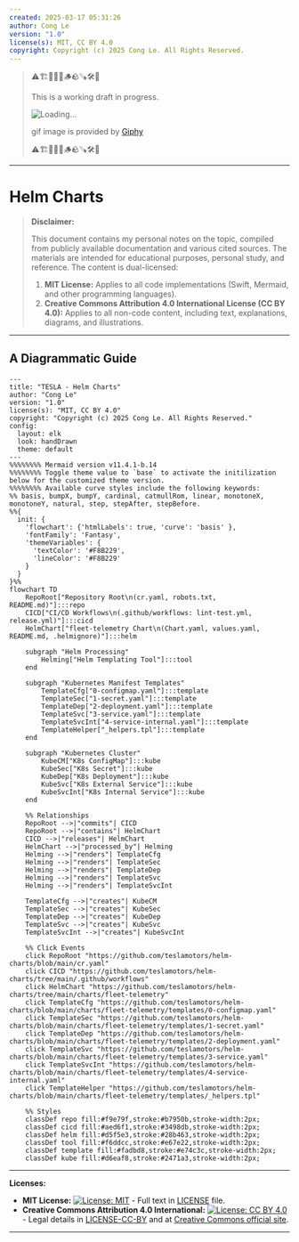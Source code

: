 ```yaml
---
created: 2025-03-17 05:31:26
author: Cong Le
version: "1.0"
license(s): MIT, CC BY 4.0
copyright: Copyright (c) 2025 Cong Le. All Rights Reserved.
---
```





> ⚠️🏗️🚧🦺🧱🪵🪨🪚🛠️👷
> 
> This is a working draft in progress.
> 
> ![Loading...](https://media2.giphy.com/media/v1.Y2lkPTc5MGI3NjExc3dqdTlrbGk1bGp5eHE2aTRybnc3cnZibHBxcTRvZHA2ZTZwM2NneiZlcD12MV9pbnRlcm5hbF9naWZfYnlfaWQmY3Q9Zw/ddK9ZkdWCtfDJcqsYx/giphy.gif)
> 
> gif image is provided by [Giphy](https://giphy.com)
> 
> ⚠️🏗️🚧🦺🧱🪵🪨🪚🛠️👷

----



# Helm Charts
> **Disclaimer:**
>
> This document contains my personal notes on the topic,
> compiled from publicly available documentation and various cited sources.
> The materials are intended for educational purposes, personal study, and reference.
> The content is dual-licensed:
> 1. **MIT License:** Applies to all code implementations (Swift, Mermaid, and other programming languages).
> 2. **Creative Commons Attribution 4.0 International License (CC BY 4.0):** Applies to all non-code content, including text, explanations, diagrams, and illustrations.
---


## A Diagrammatic Guide 



```mermaid
---
title: "TESLA - Helm Charts"
author: "Cong Le"
version: "1.0"
license(s): "MIT, CC BY 4.0"
copyright: "Copyright (c) 2025 Cong Le. All Rights Reserved."
config:
  layout: elk
  look: handDrawn
  theme: default
---
%%%%%%%% Mermaid version v11.4.1-b.14
%%%%%%%% Toggle theme value to `base` to activate the initilization below for the customized theme version.
%%%%%%%% Available curve styles include the following keywords:
%% basis, bumpX, bumpY, cardinal, catmullRom, linear, monotoneX, monotoneY, natural, step, stepAfter, stepBefore.
%%{
  init: {
    'flowchart': {'htmlLabels': true, 'curve': 'basis' },
    'fontFamily': 'Fantasy',
    'themeVariables': {
      'textColor': '#F8B229',
      'lineColor': '#F8B229'
    }
  }
}%%
flowchart TD
    RepoRoot["Repository Root\n(cr.yaml, robots.txt, README.md)"]:::repo
    CICD["CI/CD Workflows\n(.github/workflows: lint-test.yml, release.yml)"]:::cicd
    HelmChart["fleet-telemetry Chart\n(Chart.yaml, values.yaml, README.md, .helmignore)"]:::helm

    subgraph "Helm Processing"
        Helming["Helm Templating Tool"]:::tool
    end

    subgraph "Kubernetes Manifest Templates"
        TemplateCfg["0-configmap.yaml"]:::template
        TemplateSec["1-secret.yaml"]:::template
        TemplateDep["2-deployment.yaml"]:::template
        TemplateSvc["3-service.yaml"]:::template
        TemplateSvcInt["4-service-internal.yaml"]:::template
        TemplateHelper["_helpers.tpl"]:::template
    end

    subgraph "Kubernetes Cluster"
        KubeCM["K8s ConfigMap"]:::kube
        KubeSec["K8s Secret"]:::kube
        KubeDep["K8s Deployment"]:::kube
        KubeSvc["K8s External Service"]:::kube
        KubeSvcInt["K8s Internal Service"]:::kube
    end

    %% Relationships
    RepoRoot -->|"commits"| CICD
    RepoRoot -->|"contains"| HelmChart
    CICD -->|"releases"| HelmChart
    HelmChart -->|"processed_by"| Helming
    Helming -->|"renders"| TemplateCfg
    Helming -->|"renders"| TemplateSec
    Helming -->|"renders"| TemplateDep
    Helming -->|"renders"| TemplateSvc
    Helming -->|"renders"| TemplateSvcInt

    TemplateCfg -->|"creates"| KubeCM
    TemplateSec -->|"creates"| KubeSec
    TemplateDep -->|"creates"| KubeDep
    TemplateSvc -->|"creates"| KubeSvc
    TemplateSvcInt -->|"creates"| KubeSvcInt

    %% Click Events
    click RepoRoot "https://github.com/teslamotors/helm-charts/blob/main/cr.yaml"
    click CICD "https://github.com/teslamotors/helm-charts/tree/main/.github/workflows"
    click HelmChart "https://github.com/teslamotors/helm-charts/tree/main/charts/fleet-telemetry"
    click TemplateCfg "https://github.com/teslamotors/helm-charts/blob/main/charts/fleet-telemetry/templates/0-configmap.yaml"
    click TemplateSec "https://github.com/teslamotors/helm-charts/blob/main/charts/fleet-telemetry/templates/1-secret.yaml"
    click TemplateDep "https://github.com/teslamotors/helm-charts/blob/main/charts/fleet-telemetry/templates/2-deployment.yaml"
    click TemplateSvc "https://github.com/teslamotors/helm-charts/blob/main/charts/fleet-telemetry/templates/3-service.yaml"
    click TemplateSvcInt "https://github.com/teslamotors/helm-charts/blob/main/charts/fleet-telemetry/templates/4-service-internal.yaml"
    click TemplateHelper "https://github.com/teslamotors/helm-charts/blob/main/charts/fleet-telemetry/templates/_helpers.tpl"

    %% Styles
    classDef repo fill:#f9e79f,stroke:#b7950b,stroke-width:2px;
    classDef cicd fill:#aed6f1,stroke:#3498db,stroke-width:2px;
    classDef helm fill:#d5f5e3,stroke:#28b463,stroke-width:2px;
    classDef tool fill:#f6ddcc,stroke:#e67e22,stroke-width:2px;
    classDef template fill:#fadbd8,stroke:#e74c3c,stroke-width:2px;
    classDef kube fill:#d6eaf8,stroke:#2471a3,stroke-width:2px;

```





---
**Licenses:**

- **MIT License:**  [![License: MIT](https://img.shields.io/badge/License-MIT-yellow.svg)](LICENSE) - Full text in [LICENSE](LICENSE) file.
- **Creative Commons Attribution 4.0 International:** [![License: CC BY 4.0](https://licensebuttons.net/l/by/4.0/88x31.png)](LICENSE-CC-BY) - Legal details in [LICENSE-CC-BY](LICENSE-CC-BY) and at [Creative Commons official site](http://creativecommons.org/licenses/by/4.0/).

---
